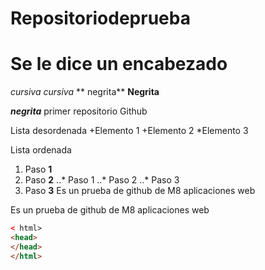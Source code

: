 # Repositoriodeprueba
# Se le dice un encabezado
*cursiva* _cursiva_
** negrita** __Negrita__

**_negrita_**
primer repositorio Github

Lista desordenada
+Elemento 1 
+Elemento 2
*Elemento 3 

Lista ordenada 
1. Paso **1** 
2. Paso **2** 
..* Paso 1
..* Paso 2
..* Paso 3
3. Paso **3**
Es un prueba de github de M8 aplicaciones web

Es un prueba de github de M8 aplicaciones web

``` html
< html>
<head>
</head>
</html>
```
